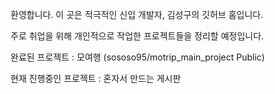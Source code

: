 환영합니다.
이 곳은 적극적인 신입 개발자, 김성구의 깃허브 홈입니다.

주로 취업을 위해 개인적으로 작업한 프로젝트들을 정리할 예정입니다.


완료된 프로젝트 : 모여행 (sososo95/motrip_main_project Public)

현재 진행중인 프로젝트 : 혼자서 만드는 게시판

